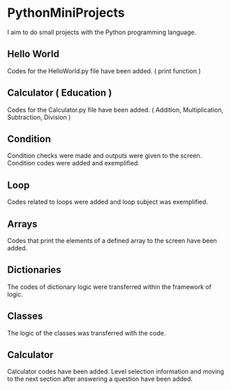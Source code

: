 # PythonMiniProjects
I aim to do small projects with the Python programming language.

## Hello World
Codes for the HelloWorld.py file have been added. ( print function )

## Calculator ( Education )
Codes for the Calculator.py file have been added. ( Addition, Multiplication, Subtraction, Division )

## Condition
Condition checks were made and outputs were given to the screen. Condition codes were added and exemplified.

## Loop
Codes related to loops were added and loop subject was exemplified.

## Arrays
Codes that print the elements of a defined array to the screen have been added.

## Dictionaries
The codes of dictionary logic were transferred within the framework of logic.

## Classes
The logic of the classes was transferred with the code.

## Calculator
Calculator codes have been added. Level selection information and moving to the next section after answering a question have been added.